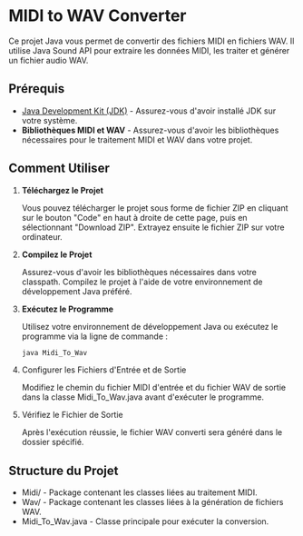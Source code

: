 # MIDI to WAV Converter

Ce projet Java vous permet de convertir des fichiers MIDI en fichiers WAV. Il utilise Java Sound API pour extraire les données MIDI, les traiter et générer un fichier audio WAV.

## Prérequis

- [Java Development Kit (JDK)](https://www.oracle.com/java/technologies/javase-jdk15-downloads.html) - Assurez-vous d'avoir installé JDK sur votre système.
- **Bibliothèques MIDI et WAV** - Assurez-vous d'avoir les bibliothèques nécessaires pour le traitement MIDI et WAV dans votre projet.

## Comment Utiliser

1. **Téléchargez le Projet**

   Vous pouvez télécharger le projet sous forme de fichier ZIP en cliquant sur le bouton "Code" en haut à droite de cette page, puis en sélectionnant "Download ZIP". Extrayez ensuite le fichier ZIP sur votre ordinateur.

2. **Compilez le Projet**

   Assurez-vous d'avoir les bibliothèques nécessaires dans votre classpath. Compilez le projet à l'aide de votre environnement de développement Java préféré.

3. **Exécutez le Programme**

   Utilisez votre environnement de développement Java ou exécutez le programme via la ligne de commande :

   ```bash
   java Midi_To_Wav

4. Configurer les Fichiers d'Entrée et de Sortie

   Modifiez le chemin du fichier MIDI d'entrée et du fichier WAV de sortie dans la classe Midi_To_Wav.java avant d'exécuter le programme.

5. Vérifiez le Fichier de Sortie

   Après l'exécution réussie, le fichier WAV converti sera généré dans le dossier spécifié.

## Structure du Projet
+ Midi/ - Package contenant les classes liées au traitement MIDI.
+ Wav/ - Package contenant les classes liées à la génération de fichiers WAV.
+ Midi_To_Wav.java - Classe principale pour exécuter la conversion.
